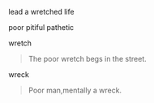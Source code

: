 lead a wretched life

poor
pitiful
pathetic

wretch
>The poor wretch begs in the street.

wreck
>Poor man,mentally a wreck.